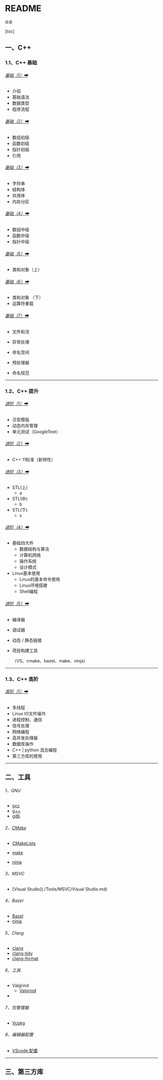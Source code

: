 # README

`目录`

[toc]

## 一、C++

### 1.1、C++ 基础

###### [基础（1）➡](./C++/basic/basic[1].md)

- 介绍
- 基础语法
- 数据类型
- 程序流程

###### [基础（2）➡](./C++/basic/basic[2].md)

- 数组初级
- 函数初级
- 指针初级
- 引用

###### [基础（3）➡](./C++/basic/basic[3].md)

- 字符串
- 结构体
- 共用体
- 内存分区

###### [基础（4）➡](./C++/basic/basic[4].md)

- 数组中级
- 函数中级
- 指针中级

###### [基础（5）➡](./C++/basic/basic[5].md)

- 类和对象（上）

###### [基础（6）➡](./C++/basic/basic[6].md)

- 类和对象 （下）
- 运算符重载

###### [基础（7）➡](./C++/basic/basic[7].md)

- 文件和流
- 异常处理
- 命名空间

- 预处理器

- 命名规范

---

### 1.2、C++ 提升

###### [进阶（1）➡](./C++/promote/promote[1].md)

- 泛型模版
- 动态内存管理
- 单元测试（GoogleTest）

###### [进阶（2）➡](./C++/promote/promote[2].md)

- C++ 11标准（新特性） 

###### [进阶（3）➡](./C++/promote/promote[3].md)

- STL(上)
  - a
- STL(中)
  - b
- STL(下)
  - s

###### [进阶（4）➡](./C++/promote/promote[4].md)

- 基础四大件
  - 数据结构与算法
  - 计算机网络
  - 操作系统
  - 设计模式
- Linux基本使用
  - Linux的基本命令使用
  - Linux环境搭建
  - Shell编程

###### [进阶（5）➡](./C++/promote/promote[5].md)   

- 编译器

- 调试器

- 动态 / 静态链接

- 项目构建工具

  （VS、cmake、bazel、make、ninja）

---

### 1.3、C++ 高阶

###### [高阶（1）➡](./C++/advanced/advanced[1].md)

- 多线程
- Linux IO文件操作
- 进程控制、通信
- 信号处理
- 网络编程
- 高并发处理器
- 数据库操作
- C++ | python 混合编程
- 第三方库的使用

---

## 二、工具

###### 1、GNU

- [gcc](./Tools/GNU/gcc.md)
- [g++](./Tools/GNU/g++.md)
- [gdb](./Tools/GNU/gdb.md)

###### 2、[CMake](./Tools/CMake/CMake.md)

- [CMakeLists](./Tools/CMake/CMakeLists.md)

- [make](./Tools/CMake/make.md)
- [ninja](./Tools/Ninja/Ninja.md)

###### 3、MSVC

- [Visual Studio](./Tools/MSVC/Visual Studio.md)

###### 4、Bazel

- [Bazel](./Tools/Bazel.md)
- [ninja](./Tools/Ninja/Ninja.md)

###### 5、Clang

- [clang](./Tools/Clang/clang.md)
- [clang-tidy](./Tools/Clang/clang-tidy.md)
- [clang-format](./Tools/Clang/clang-format.md)

###### 6、工具

- Valgrind
  - [Valgrind](./Tools/Tools/Valgrind/README.md)
- 

###### 7、包管理器

- [Vcpkg](./Tools/Package/Vcpkh.md)

###### 8、编辑器配置

- [VScode 配置](./Tools/Envirment/VScode.md)

---

## 三、第三方库
